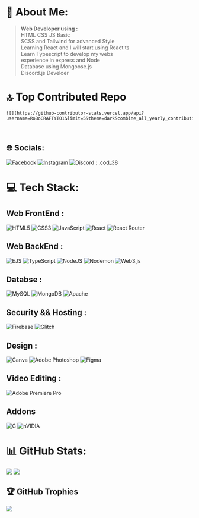 # 💫 About Me:
> **Web Developer using :**<br>
HTML CSS JS Basic<br>
SCSS and Tailwind for advanced Style<br>
Learning React and I will start using React ts<br>
Learn Typescript to develop my webs <br>
experience in express and Node<br>
Database using Mongoose.js<br>
Discord.js Develoer<br>

# 🔝 Top Contributed Repo
    ![](https://github-contributor-stats.vercel.app/api?username=RoBoCRAFTYT01&limit=5&theme=dark&combine_all_yearly_contributions=true)
<br>

## 🌐 Socials:
[![Facebook](https://img.shields.io/badge/Facebook-%231877F2.svg?logo=Facebook&logoColor=white)](https://facebook.com/Raouf%20Raouf) 
[![Instagram](https://img.shields.io/badge/Instagram-%23E4405F.svg?logo=Instagram&logoColor=white)](https://instagram.com/raouf._.159) 
![Discord : .cod_38](https://img.shields.io/badge/Discord-%23091dd3.svg?logo=Discord&logoColor=white)

# 💻 Tech Stack:
## Web FrontEnd :
![HTML5](https://img.shields.io/badge/html5-%23E34F26.svg?style=for-the-badge&logo=html5&logoColor=white) 
![CSS3](https://img.shields.io/badge/css3-%231572B6.svg?style=for-the-badge&logo=css3&logoColor=white) 
![JavaScript](https://img.shields.io/badge/javascript-%23323330.svg?style=for-the-badge&logo=javascript&logoColor=%23F7DF1E) 
![React](https://img.shields.io/badge/react-%2320232a.svg?style=for-the-badge&logo=react&logoColor=%2361DAFB) 
![React Router](https://img.shields.io/badge/React_Router-CA4245?style=for-the-badge&logo=react-router&logoColor=white) <br>

## Web BackEnd :
![EJS](https://img.shields.io/badge/ejs-%23B4CA65.svg?style=for-the-badge&logo=ejs&logoColor=black)
![TypeScript](https://img.shields.io/badge/typescript-%23007ACC.svg?style=for-the-badge&logo=typescript&logoColor=white)
![NodeJS](https://img.shields.io/badge/node.js-6DA55F?style=for-the-badge&logo=node.js&logoColor=white)
![Nodemon](https://img.shields.io/badge/NODEMON-%23323330.svg?style=for-the-badge&logo=nodemon&logoColor=%BBDEAD)
![Web3.js](https://img.shields.io/badge/web3.js-F16822?style=for-the-badge&logo=web3.js&logoColor=white) <br>

## Databse :
![MySQL](https://img.shields.io/badge/mysql-4479A1.svg?style=for-the-badge&logo=mysql&logoColor=white) 
![MongoDB](https://img.shields.io/badge/MongoDB-%234ea94b.svg?style=for-the-badge&logo=mongodb&logoColor=white) 
![Apache](https://img.shields.io/badge/apache-%23D42029.svg?style=for-the-badge&logo=apache&logoColor=white) <br>

## Security && Hosting :
![Firebase](https://img.shields.io/badge/firebase-%23039BE5.svg?style=for-the-badge&logo=firebase) 
![Glitch](https://img.shields.io/badge/glitch-%233333FF.svg?style=for-the-badge&logo=glitch&logoColor=white) <br>

## Design :
![Canva](https://img.shields.io/badge/Canva-%2300C4CC.svg?style=for-the-badge&logo=Canva&logoColor=white) 
![Adobe Photoshop](https://img.shields.io/badge/adobe%20photoshop-%2331A8FF.svg?style=for-the-badge&logo=adobe%20photoshop&logoColor=white) 
![Figma](https://img.shields.io/badge/figma-%23F24E1E.svg?style=for-the-badge&logo=figma&logoColor=white) <br>

## Video Editing :
![Adobe Premiere Pro](https://img.shields.io/badge/Adobe%20Premiere%20Pro-9999FF.svg?style=for-the-badge&logo=Adobe%20Premiere%20Pro&logoColor=white) <br>

## Addons
![C](https://img.shields.io/badge/c-%2300599C.svg?style=for-the-badge&logo=c&logoColor=white) 
![nVIDIA](https://img.shields.io/badge/nVIDIA-%2376B900.svg?style=for-the-badge&logo=nVIDIA&logoColor=white)

# 📊 GitHub Stats:
![](https://github-readme-stats.vercel.app/api?username=RoBoCRAFTYT01&theme=dark&hide_border=false&include_all_commits=false&count_private=true)
![](https://github-readme-streak-stats.herokuapp.com/?user=RoBoCRAFTYT01&theme=dark&hide_border=false)

## 🏆 GitHub Trophies
![](https://github-profile-trophy.vercel.app/?username=RoBoCRAFTYT01&theme=github_dark&no-frame=true&no-bg=true&margin-w=4)

